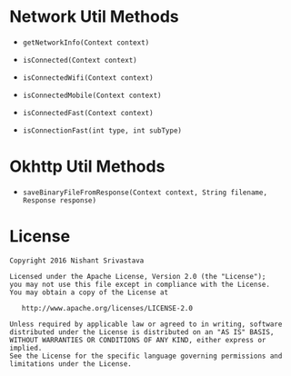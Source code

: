 # Network Util Methods

+ `getNetworkInfo(Context context)`

+ `isConnected(Context context)`

+ `isConnectedWifi(Context context)`

+ `isConnectedMobile(Context context)`

+ `isConnectedFast(Context context)`

+ `isConnectionFast(int type, int subType)`


# Okhttp Util Methods

+ `saveBinaryFileFromResponse(Context context, String filename, Response response)`


License
=======

    Copyright 2016 Nishant Srivastava

    Licensed under the Apache License, Version 2.0 (the "License");
    you may not use this file except in compliance with the License.
    You may obtain a copy of the License at

       http://www.apache.org/licenses/LICENSE-2.0

    Unless required by applicable law or agreed to in writing, software
    distributed under the License is distributed on an "AS IS" BASIS,
    WITHOUT WARRANTIES OR CONDITIONS OF ANY KIND, either express or implied.
    See the License for the specific language governing permissions and
    limitations under the License.